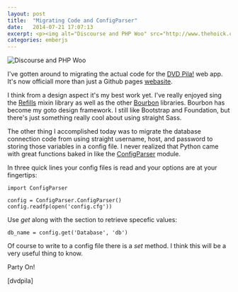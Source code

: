 ```yaml
---
layout: post
title:  "Migrating Code and ConfigParser"
date:   2014-07-21 17:07:13
excerpt: <p><img alt="Discourse and PHP Woo" src="http://www.thehoick.com/images/configparser.png" /></p>
categories: emberjs
---
```

<div class="post-inner">

<p><img alt="Discourse and PHP Woo" src="http://www.thehoick.com/images/configparser.png" /></p>

<p>I've gotten around to migrating the actual code for the <a href="https://github.com/asommer70/dvdpila" rel="nofollow">DVD Pila!</a> web app.  It's now officiall more than just a Github pages <a href="http://dvdpila.thehoick.com/" rel="nofollow">webasite</a>.  </p>

<p>I think from a design aspect it's my best work yet.  I've really enjoyed sing the <a href="http://refills.bourbon.io/" rel="nofollow">Refills</a> mixin library as well as the other <a href="http://bourbon.io/" rel="nofollow">Bourbon</a> libraries.  Bourbon has become my goto design framework.  I still like Bootstrap and Foundation, but there's just something really cool about using straight Sass.</p>

<p>The other thing I accomplished today was to migrate the database connection code from using straight username, host, and password to storing those variables in a config file.  I never realized that Python came with great functions baked in like the <a href="https://docs.python.org/2/library/configparser.html" rel="nofollow">ConfigParser</a> module.</p>

<p>In three quick lines your config files is read and your options are at your fingertips:</p>

<pre><code class="python">import ConfigParser

config = ConfigParser.ConfigParser()
config.readfp(open('config.cfg'))
</code></pre>

<p>Use <em>get</em> along with the section to retrieve specefic values:</p>

<pre><code class="python">db_name = config.get('Database', 'db')
</code></pre>

<p>Of course to write to a config file there is a <em>set</em> method.  I think this will be a very useful thing to know.</p>

<p>Party On!</p>

<p>[dvdpila]</p>
</div>
